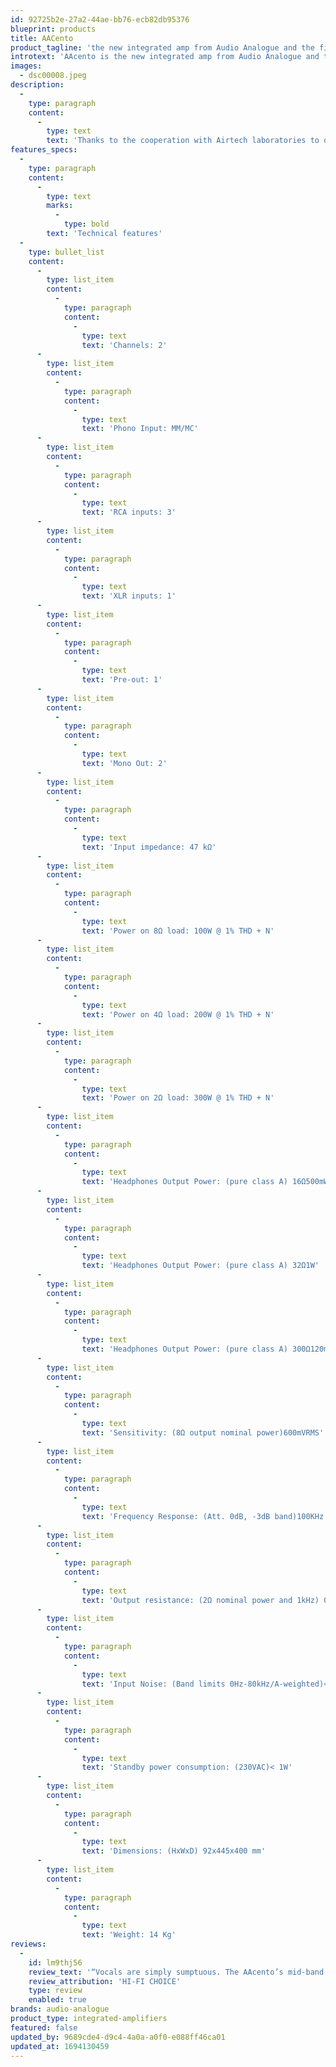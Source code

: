 ```yaml
---
id: 92725b2e-27a2-44ae-bb76-ecb82db95376
blueprint: products
title: AACento
product_tagline: 'the new integrated amp from Audio Analogue and the first product of the new PureAA line'
introtext: 'AAcento is the new integrated amp from Audio Analogue and the first product of the new PureAA line. This line is made to recall the philosophy used for the most successful Audio Analogue products: a mix of simple design and reference sound performances to create products with the best value for money available on the market.'
images:
  - dsc00008.jpeg
description:
  -
    type: paragraph
    content:
      -
        type: text
        text: 'Thanks to the cooperation with Airtech laboratories to develop Anniversary line, some key points and ideas in the design have been shared also in this new line and differently by the Anniversary line products, where each model is created to make in the best way only what it is created to do, in PureAA line the target is also to make products with more features in order to get the interest of those users looking for a wider range of functions and connections concentrated in a single product. This is easy to understand looking at below features description, as it is easy to understand that everything was made with extreme care and no compromise solutions almost impossible to find in products of the same category and price range'
features_specs:
  -
    type: paragraph
    content:
      -
        type: text
        marks:
          -
            type: bold
        text: 'Technical features'
  -
    type: bullet_list
    content:
      -
        type: list_item
        content:
          -
            type: paragraph
            content:
              -
                type: text
                text: 'Channels: 2'
      -
        type: list_item
        content:
          -
            type: paragraph
            content:
              -
                type: text
                text: 'Phono Input: MM/MC'
      -
        type: list_item
        content:
          -
            type: paragraph
            content:
              -
                type: text
                text: 'RCA inputs: 3'
      -
        type: list_item
        content:
          -
            type: paragraph
            content:
              -
                type: text
                text: 'XLR inputs: 1'
      -
        type: list_item
        content:
          -
            type: paragraph
            content:
              -
                type: text
                text: 'Pre-out: 1'
      -
        type: list_item
        content:
          -
            type: paragraph
            content:
              -
                type: text
                text: 'Mono Out: 2'
      -
        type: list_item
        content:
          -
            type: paragraph
            content:
              -
                type: text
                text: 'Input impedance: 47 kΩ'
      -
        type: list_item
        content:
          -
            type: paragraph
            content:
              -
                type: text
                text: 'Power on 8Ω load: 100W @ 1% THD + N'
      -
        type: list_item
        content:
          -
            type: paragraph
            content:
              -
                type: text
                text: 'Power on 4Ω load: 200W @ 1% THD + N'
      -
        type: list_item
        content:
          -
            type: paragraph
            content:
              -
                type: text
                text: 'Power on 2Ω load: 300W @ 1% THD + N'
      -
        type: list_item
        content:
          -
            type: paragraph
            content:
              -
                type: text
                text: 'Headphones Output Power: (pure class A) 16Ω500mW'
      -
        type: list_item
        content:
          -
            type: paragraph
            content:
              -
                type: text
                text: 'Headphones Output Power: (pure class A) 32Ω1W'
      -
        type: list_item
        content:
          -
            type: paragraph
            content:
              -
                type: text
                text: 'Headphones Output Power: (pure class A) 300Ω120mW'
      -
        type: list_item
        content:
          -
            type: paragraph
            content:
              -
                type: text
                text: 'Sensitivity: (8Ω output nominal power)600mVRMS'
      -
        type: list_item
        content:
          -
            type: paragraph
            content:
              -
                type: text
                text: 'Frequency Response: (Att. 0dB, -3dB band)100KHz'
      -
        type: list_item
        content:
          -
            type: paragraph
            content:
              -
                type: text
                text: 'Output resistance: (2Ω nominal power and 1kHz) 0.4Ω'
      -
        type: list_item
        content:
          -
            type: paragraph
            content:
              -
                type: text
                text: 'Input Noise: (Band limits 0Hz-80kHz/A-weighted)≈10µV/≈5µVSNR≈100 dBMM SNR85 dBMC SNR65 dB'
      -
        type: list_item
        content:
          -
            type: paragraph
            content:
              -
                type: text
                text: 'Standby power consumption: (230VAC)< 1W'
      -
        type: list_item
        content:
          -
            type: paragraph
            content:
              -
                type: text
                text: 'Dimensions: (HxWxD) 92x445x400 mm'
      -
        type: list_item
        content:
          -
            type: paragraph
            content:
              -
                type: text
                text: 'Weight: 14 Kg'
reviews:
  -
    id: lm9thj56
    review_text: '“Vocals are simply sumptuous. The AAcento’s mid-band mastery allows each voice to be distinct, yet the subtle blend of the three together is richly textured yet entirely cohesive… the AAcento reveals subtle acoustic atmospheres that other amplifiers can only hint at.”'
    review_attribution: 'HI-FI CHOICE'
    type: review
    enabled: true
brands: audio-analogue
product_type: integrated-amplifiers
featured: false
updated_by: 9689cde4-d9c4-4a0a-a0f0-e088ff46ca01
updated_at: 1694130459
---
```

